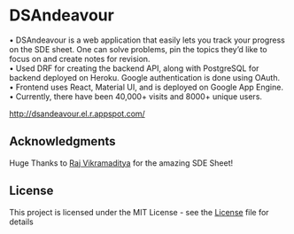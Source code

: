 # DSAndeavour

• DSAndeavour is a web application that easily lets you track your progress on the SDE sheet. One can solve problems,
pin the topics they’d like to focus on and create notes for revision.<br>
• Used DRF for creating the backend API, along with PostgreSQL for backend deployed on Heroku. Google authentication is done using OAuth.<br>
• Frontend uses React, Material UI, and is deployed on Google App Engine.<br>
• Currently, there have been 40,000+ visits and 8000+ unique users.<br>

http://dsandeavour.el.r.appspot.com/

## Acknowledgments

Huge Thanks to [Raj Vikramaditya](https://www.linkedin.com/in/rajarvp/) for the amazing SDE Sheet!

## License

This project is licensed under the MIT License - see the [License](License) file for details
